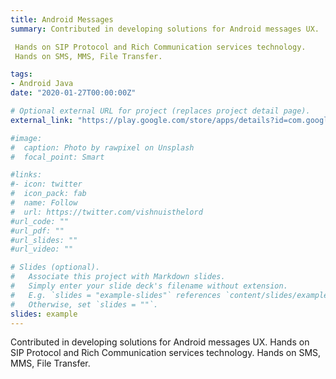 ```yaml
---
title: Android Messages
summary: Contributed in developing solutions for Android messages UX.

 Hands on SIP Protocol and Rich Communication services technology. 
 Hands on SMS, MMS, File Transfer.

tags:
- Android Java
date: "2020-01-27T00:00:00Z"

# Optional external URL for project (replaces project detail page).
external_link: "https://play.google.com/store/apps/details?id=com.google.android.apps.messaging&hl=en"

#image:
#  caption: Photo by rawpixel on Unsplash
#  focal_point: Smart

#links:
#- icon: twitter
#  icon_pack: fab
#  name: Follow
#  url: https://twitter.com/vishnuisthelord
#url_code: ""
#url_pdf: ""
#url_slides: ""
#url_video: ""

# Slides (optional).
#   Associate this project with Markdown slides.
#   Simply enter your slide deck's filename without extension.
#   E.g. `slides = "example-slides"` references `content/slides/example-slides.md`.
#   Otherwise, set `slides = ""`.
slides: example
---
```

Contributed in developing solutions for Android messages UX. Hands on SIP Protocol and Rich Communication services technology. Hands on SMS, MMS, File Transfer.
